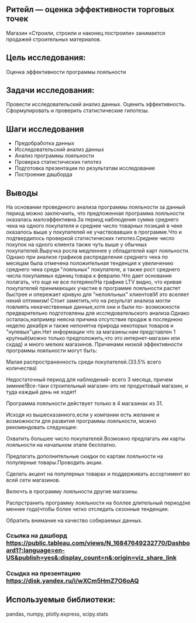 
## Ритейл — оценка эффективности торговых точек
Магазин «Строили, строили и наконец построили» занимается продажей строительных материалов.

## Цель исследования:
Оценка эффективности программы лояльности
## Задачи исследования:
Провести исследовательский анализ данных.
Оценить эффективность.
Сформулировать и проверить статистические гипотезы.


## Шаги исследования 

* Предобработка данных
* Исследовательский анализ данных
* Анализ программы лояльности
* Проверка статистических гипотез
* Подготовка презентации по результатам исследование
* Построение дашборда

## Выводы
На основании проведнного анализа программы лояльности за данный период можно заключиить, что предложенная программа лояльности оказалась малоэффективна.За период наблюдения сумма среднего чека на одного покупателя и среднее число товарных позиций в чеке оказалось выше у покупателей не участвовавших в программе.Что и подтвердилось проверкой статистических гипотез.Среднее число покупок на одного клиента также чуть выше у обычных покупателей.Выручка росла медленнее у обладателей карт лояльности. Однако при анализе графиков распределения среднего чека по месяцам была отмечена положительная тенденция к увеличению среднего чека среди "лояльных" покупателе, а также рост среднего числа покупаемых единиц товара к февралю.Что дает основания полагать, что еще не все потеряно!На графике LTV видно, что кривая покупателей принимающих участие в программе лояльности растет быстрее и опережает кривую для "нелояльных" клиентов!И это вселяет некий оптимизм! Стоит заметить,что на результат анализа могли повлиять некачественные данные,хотя они и были по- возможности предварительно подготовлены для исследовательского анализа.Однако осталась,например неясна причина отсутствия продаж в последнюю неделю декабря и также непонятна природа некоторых товаров и "нулевых"цен.Нет информации что за магазины:нам представлен 1 крупный(можно только предположить,что это интернет-магазин или скдад) и много мелких магазинов. Причинами низкой эффективности программы лояльности могут быть:

Малая распространенность среди покупателей.(33.5% всего количества)

Недостаточный период для наблюдений- всего 3 месяца, причем зимние!Все-таки строительный магазин-это не продуктовый магазин, и туда каждый день не ходят!

Программа лояльности действует только в 4 магазинах из 31.

Исходя из вышесказанного,если у компании есть желание и возможности для развития программы лояльности, можно рекомендовать следующее:

Охватить большее число покупателей.Возможно предлагать им карты лояльности на начальном этапе бесплатно.

Предлагать дополнительные скидки по картам лояльности на популярные товары.Проводить акции.

Сделать акцент на популярных товарах и поддерживать ассортимент во всей сети магазинов.

Включть в программу лояльности другие магазины.

Распрстранить программу лояльности на боллее длительный период(не меннее года)чтобы более четко отследить сезонные тенденции.

Обратить внимание на качество собираемых данных.


### Ссылка на дашборд <https://public.tableau.com/views/N_16847649232770/Dashboard1?:language=en-US&publish=yes&:display_count=n&:origin=viz_share_link>

### Ссыдка на презентацию <https://disk.yandex.ru/i/wXCm5HmZ7O6oAQ>

## Используемые библиотеки:
pandas, numpy, plotly.express, scipy.stats
